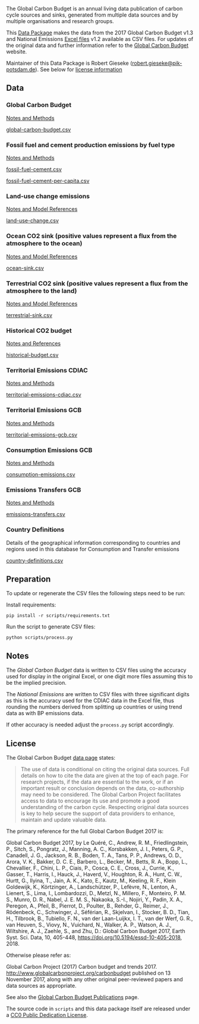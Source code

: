 The Global Carbon Budget is an annual living data publication of carbon cycle
sources and sinks, generated from multiple data sources and by multiple
organisations and research groups.

This [Data Package](http://frictionlessdata.io/specs/data-package/) makes the data from the 2017 Global Carbon Budget v1.3 and National Emissions [Excel files](https://www.icos-cp.eu/GCP/2017) v1.2 available as CSV files. For updates of the original data and further information refer to the
[Global Carbon Budget](http://www.globalcarbonproject.org/carbonbudget/index.htm) website.

Maintainer of this Data Package is Robert Gieseke (<robert.gieseke@pik-potsdam.de>).
See below for [license information](#license)

## Data

### Global Carbon Budget

[Notes and Methods](doc/global-carbon-budget.md)

[global-carbon-budget.csv](data/global-carbon-budget.csv)


### Fossil fuel and cement production emissions by fuel type

[Notes and Methods](doc/fossil-fuel-cement.md)

[fossil-fuel-cement.csv](data/fossil-fuel-cement.csv)

[fossil-fuel-cement-per-capita.csv](data/fossil-fuel-cement-per-capita.csv)


### Land-use change emissions

[Notes and Model References](doc/land-use-change.md)

[land-use-change.csv](data/land-use-change.csv)


### Ocean CO2 sink (positive values represent a flux from the atmosphere to the ocean)

[Notes and Model References](doc/ocean-sink.md)

[ocean-sink.csv](data/ocean-sink.csv)


### Terrestrial CO2 sink (positive values represent a flux from the atmosphere to the land)

[Notes and Model References](doc/terrestrial-sink.md)

[terrestrial-sink.csv](data/terrestrial-sink.csv)


### Historical CO2 budget

[Notes and References](doc/historical-budget.md)

[historical-budget.csv](data/historical-budget.csv)


### Territorial Emissions CDIAC

[Notes and Methods](doc/territorial-emissions-cdiac.md)

[territorial-emissions-cdiac.csv](data/territorial-emissions-cdiac.csv)


### Territorial Emissions GCB

[Notes and Methods](doc/territorial-emissions-gcb.md)

[territorial-emissions-gcb.csv](data/territorial-emissions-gcb.csv)



### Consumption Emissions GCB

[Notes and Methods](doc/consumption-emissions.md)

[consumption-emissions.csv](data/consumption-emissions.csv)


### Emissions Transfers GCB

[Notes and Methods](doc/emissions-transfers.md)

[emissions-transfers.csv](data/emissions-transfers.csv)



### Country Definitions

Details of the geographical information corresponding to countries and regions used in this database for Consumption and Transfer emissions

[country-definitions.csv](data/country-definitions.csv)

## Preparation

To update or regenerate the CSV files the following steps need to be run:

Install requirements:

```
pip install -r scripts/requirements.txt
```

Run the script to generate CSV files:
```
python scripts/process.py
```


## Notes

The *Global Carbon Budget* data is written to CSV files using the
accuracy used for display in the original Excel, or one digit more files
assuming this to be the implied precision.

The *National Emissions* are written to CSV files with three significant digits
as this is the accuracy used for the CDIAC data in the Excel file, thus
rounding the numbers derived from splitting up countries or using trend data as
with BP emissions data.

If other accuracy is needed adjust the `process.py` script
accordingly.

## License

The Global Carbon Budget [data page](http://www.globalcarbonproject.org/carbonbudget/17/data.htm) states:

> The use of data is conditional on citing the original data sources. Full details on how to cite the data are given at the top of each page. For research projects, if the data are essential to the work, or if an important result or conclusion depends on the data, co-authorship may need to be considered. The Global Carbon Project facilitates access to data to encourage its use and promote a good understanding of the carbon cycle. Respecting original data sources is key to help secure the support of data providers to enhance, maintain and update valuable data.

The primary reference for the full Global Carbon Budget 2017 is:

Global Carbon Budget 2017, by Le Quéré, C., Andrew, R. M., Friedlingstein, P., Sitch, S., Pongratz, J., Manning, A. C., Korsbakken, J. I., Peters, G. P., Canadell, J. G., Jackson, R. B., Boden, T. A., Tans, P. P., Andrews, O. D., Arora, V. K., Bakker, D. C. E., Barbero, L., Becker, M., Betts, R. A., Bopp, L., Chevallier, F., Chini, L. P., Ciais, P., Cosca, C. E., Cross, J., Currie, K., Gasser, T., Harris, I., Hauck, J., Haverd, V., Houghton, R. A., Hunt, C. W., Hurtt, G., Ilyina, T., Jain, A. K., Kato, E., Kautz, M., Keeling, R. F., Klein Goldewijk, K., Körtzinger, A., Landschützer, P., Lefèvre, N., Lenton, A., Lienert, S., Lima, I., Lombardozzi, D., Metzl, N., Millero, F., Monteiro, P. M. S., Munro, D. R., Nabel, J. E. M. S., Nakaoka, S.-I., Nojiri, Y., Padin, X. A., Peregon, A., Pfeil, B., Pierrot, D., Poulter, B., Rehder, G., Reimer, J., Rödenbeck, C., Schwinger, J., Séférian, R., Skjelvan, I., Stocker, B. D., Tian, H., Tilbrook, B., Tubiello, F. N., van der Laan-Luijkx, I. T., van der Werf, G. R., van Heuven, S., Viovy, N., Vuichard, N., Walker, A. P., Watson, A. J., Wiltshire, A. J., Zaehle, S., and Zhu, D.: Global Carbon Budget 2017, Earth Syst. Sci. Data, 10, 405-448, <a href="https://doi.org/10.5194/essd-10-405-2018">https://doi.org/10.5194/essd-10-405-2018</a>, 2018.

Otherwise please refer as:

 Global Carbon Project (2017) Carbon budget and trends 2017. <http://www.globalcarbonproject.org/carbonbudget> published on 13 November 2017, along with any other original peer-reviewed papers and data sources as appropriate.

See also the [Global Carbon Budget Publications](http://www.globalcarbonproject.org/carbonbudget/17/publications.htm) page.

The source code in `scripts` and this data package itself are released under a
[CC0 Public Dedication License](https://creativecommons.org/publicdomain/zero/1.0/).
